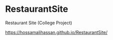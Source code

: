 # RestaurantSite
Restaurant Site (College Project)

https://hossamalihassan.github.io/RestaurantSite/
